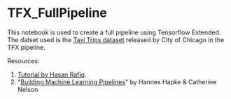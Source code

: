 # TFX_FullPipeline
This notebook is used to create a full pipeline using Tensorflow Extended. The datset used is the [Taxi Trips dataset]((https://data.cityofchicago.org/Transportation/Taxi-Trips/wrvz-psew) ) released by City of Chicago in the TFX pipeline.  

Resources: 
1. [Tutorial by Hasan Rafiq](https://www.youtube.com/watch?v=VrBoQCchJQU). 
2. "[Building Machine Learning Pipelines](https://github.com/Building-ML-Pipelines/building-machine-learning-pipelines)" by Hannes Hapke & Catherine Nelson 

